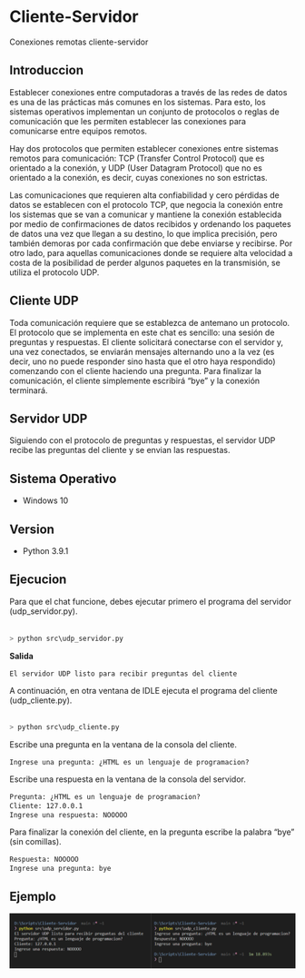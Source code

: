 # Cliente-Servidor
Conexiones remotas cliente-servidor

## Introduccion
Establecer conexiones entre computadoras a través de las redes de datos es una de las prácticas más comunes en los sistemas. Para esto, los sistemas operativos implementan un conjunto de protocolos o reglas de comunicación que les permiten establecer las conexiones para comunicarse entre equipos remotos.

Hay dos protocolos que permiten establecer conexiones entre sistemas remotos para comunicación: TCP (Transfer Control Protocol) que es orientado a la conexión, y UDP (User Datagram Protocol) que no es orientado a la conexión, es decir, cuyas conexiones no son estrictas.

Las comunicaciones que requieren alta confiabilidad y cero pérdidas de datos se establecen con el protocolo TCP, que negocia la conexión entre los sistemas que se van a comunicar y mantiene la conexión establecida por medio de confirmaciones de datos recibidos y ordenando los paquetes de datos una vez que llegan a su destino, lo que implica precisión, pero también demoras por cada confirmación que debe enviarse y recibirse. Por otro lado, para aquellas comunicaciones donde se requiere alta velocidad a costa de la posibilidad de perder algunos paquetes en la transmisión, se utiliza el protocolo UDP.

## Cliente UDP
Toda comunicación requiere que se establezca de antemano un protocolo. El protocolo que se implementa en este chat es sencillo: una sesión de preguntas y respuestas. El cliente solicitará conectarse con el servidor y, una vez conectados, se enviarán mensajes alternando uno a la vez (es decir, uno no puede responder sino hasta que el otro haya respondido) comenzando con el cliente haciendo una pregunta. Para finalizar la comunicación, el cliente simplemente escribirá “bye” y la conexión terminará.

## Servidor UDP
Siguiendo con el protocolo de preguntas y respuestas, el servidor UDP recibe las preguntas del cliente y se envian las respuestas.

## Sistema Operativo
- Windows 10

## Version
- Python 3.9.1

## Ejecucion
Para que el chat funcione, debes ejecutar primero el programa del servidor (udp_servidor.py).

```python	

> python src\udp_servidor.py

```
**Salida**

```
El servidor UDP listo para recibir preguntas del cliente
```

A continuación, en otra ventana de IDLE ejecuta el programa del cliente (udp_cliente.py).

```python	

> python src\udp_cliente.py

```

Escribe una pregunta en la ventana de la consola del cliente.

```	
Ingrese una pregunta: ¿HTML es un lenguaje de programacion?
```

Escribe una respuesta en la ventana de la consola del servidor.

```	
Pregunta: ¿HTML es un lenguaje de programacion?
Cliente: 127.0.0.1
Ingrese una respuesta: NOOOOO
```

Para finalizar la conexión del cliente, en la pregunta escribe la palabra “bye” (sin comillas).

```	
Respuesta: NOOOOO
Ingrese una pregunta: bye
```

## Ejemplo

![texto cualquiera por si no carga la imagen](img/ejecutar.png)
